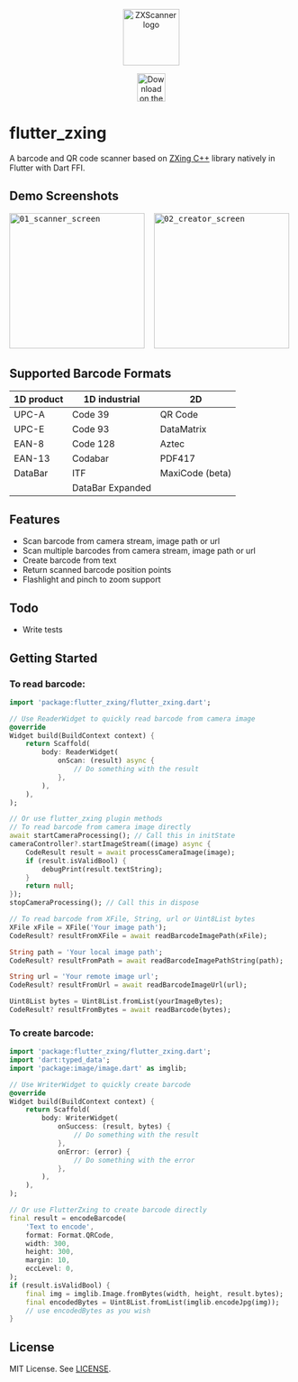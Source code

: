 <p align="center">
  <img src="https://user-images.githubusercontent.com/11523360/178162663-57ec28ac-7075-43ab-ac31-35058298c73e.png" alt="ZXScanner logo" height="100" >
</p>

<p align="center">
  <a href="https://play.google.com/store/apps/details?id=com.markosyan.zxscanner">
    <img alt="Download on the Google Play" title="Google Play" src="https://user-images.githubusercontent.com/11523360/178162318-533a29de-750f-4d4b-b117-f3d01c2c9340.png" height="50">
  </a>
</p>

# flutter_zxing

A barcode and QR code scanner based on [ZXing C++](https://github.com/nu-book/zxing-cpp) library natively in Flutter with Dart FFI.


## Demo Screenshots
<pre>
<img alt="01_scanner_screen" src="https://user-images.githubusercontent.com/11523360/174789425-b33861aa-dbe5-49c1-a84a-a02b514a5e0f.png" width="240">&nbsp; <img alt="02_creator_screen" src="https://user-images.githubusercontent.com/11523360/174789816-a2a4ab74-f5ef-41a1-98f3-e514447dff5a.png" width="240">&nbsp;
</pre>

## Supported Barcode Formats

| 1D product | 1D industrial     | 2D
| ---------- | ----------------- | --------------
| UPC-A      | Code 39           | QR Code
| UPC-E      | Code 93           | DataMatrix
| EAN-8      | Code 128          | Aztec
| EAN-13     | Codabar           | PDF417
| DataBar    | ITF               | MaxiCode (beta)
|            | DataBar Expanded  |

## Features
- Scan barcode from camera stream, image path or url
- Scan multiple barcodes from camera stream, image path or url
- Create barcode from text
- Return scanned barcode position points
- Flashlight and pinch to zoom support

## Todo
- Write tests

## Getting Started
### To read barcode:
```dart
import 'package:flutter_zxing/flutter_zxing.dart';

// Use ReaderWidget to quickly read barcode from camera image
@override
Widget build(BuildContext context) {
    return Scaffold(
        body: ReaderWidget(
            onScan: (result) async {
                // Do something with the result
            },
        ),
    ),
);

// Or use flutter_zxing plugin methods 
// To read barcode from camera image directly
await startCameraProcessing(); // Call this in initState
cameraController?.startImageStream((image) async {
    CodeResult result = await processCameraImage(image);
    if (result.isValidBool) {
        debugPrint(result.textString);
    }
    return null;
});
stopCameraProcessing(); // Call this in dispose

// To read barcode from XFile, String, url or Uint8List bytes
XFile xFile = XFile('Your image path');
CodeResult? resultFromXFile = await readBarcodeImagePath(xFile);

String path = 'Your local image path';
CodeResult? resultFromPath = await readBarcodeImagePathString(path);

String url = 'Your remote image url';
CodeResult? resultFromUrl = await readBarcodeImageUrl(url);

Uint8List bytes = Uint8List.fromList(yourImageBytes);
CodeResult? resultFromBytes = await readBarcode(bytes);
```

### To create barcode:
```dart
import 'package:flutter_zxing/flutter_zxing.dart';
import 'dart:typed_data';
import 'package:image/image.dart' as imglib;

// Use WriterWidget to quickly create barcode
@override
Widget build(BuildContext context) {
    return Scaffold(
        body: WriterWidget(
            onSuccess: (result, bytes) {
                // Do something with the result
            },
            onError: (error) {
                // Do something with the error
            },
        ),
    ),
);

// Or use FlutterZxing to create barcode directly
final result = encodeBarcode(
    'Text to encode',
    format: Format.QRCode,
    width: 300,
    height: 300,
    margin: 10,
    eccLevel: 0,
);
if (result.isValidBool) {
    final img = imglib.Image.fromBytes(width, height, result.bytes);
    final encodedBytes = Uint8List.fromList(imglib.encodeJpg(img));
    // use encodedBytes as you wish
}
```

## License

MIT License. See [LICENSE](https://github.com/khoren93/flutter_zxing/blob/master/LICENSE).
